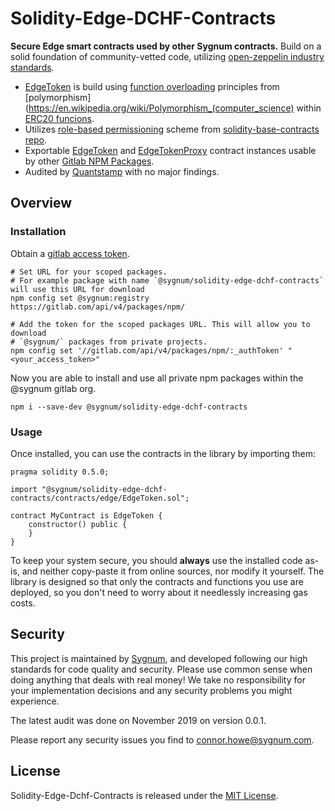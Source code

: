 # Solidity-Edge-DCHF-Contracts

**Secure Edge smart contracts used by other Sygnum contracts.** Build on a solid foundation of community-vetted code, utilizing [open-zeppelin industry standards](https://github.com/OpenZeppelin/openzeppelin-contracts). 

 * [EdgeToken](contracts/edge/EdgeToken.sol) is build using [function overloading](https://solidity.readthedocs.io/en/v0.4.21/contracts.html#function-overloading) principles from [polymorphism](https://en.wikipedia.org/wiki/Polymorphism_(computer_science) within [ERC20 funcions](https://gitlab.com/sygnum/blockchain-engineering/ethereum/solidity-base-contracts/contracts/edge/ERC20/).
 * Utilizes [role-based permissioning](https://gitlab.com/sygnum/blockchain-engineering/ethereum/solidity-base-contracts/contracts/role) scheme from [solidity-base-contracts repo](https://gitlab.com/sygnum/blockchain-engineering/ethereum/solidity-base-contracts/).
 * Exportable [EdgeToken](contracts/edge/EdgeToken.sol) and [EdgeTokenProxy](contracts/edge/EdgeTokenProxy.sol) contract instances usable by other [Gitlab NPM Packages](https://docs.gitlab.com/ee/user/packages/npm_registry/).
 * Audited by [Quantstamp](https://quantstamp.com/) with no major findings.

## Overview

### Installation

Obtain a [gitlab access token](https://docs.gitlab.com/ee/user/profile/personal_access_tokens.html).

```console
# Set URL for your scoped packages.
# For example package with name `@sygnum/solidity-edge-dchf-contracts` will use this URL for download
npm config set @sygnum:registry https://gitlab.com/api/v4/packages/npm/

# Add the token for the scoped packages URL. This will allow you to download
# `@sygnum/` packages from private projects.
npm config set '//gitlab.com/api/v4/packages/npm/:_authToken' "<your_access_token>"
```

Now you are able to install and use all private npm packages within the @sygnum gitlab org. 
```console
npm i --save-dev @sygnum/solidity-edge-dchf-contracts
```


### Usage

Once installed, you can use the contracts in the library by importing them:

```solidity
pragma solidity 0.5.0;

import "@sygnum/solidity-edge-dchf-contracts/contracts/edge/EdgeToken.sol";

contract MyContract is EdgeToken {
    constructor() public {
    }
}
```

To keep your system secure, you should **always** use the installed code as-is, and neither copy-paste it from online sources, nor modify it yourself. The library is designed so that only the contracts and functions you use are deployed, so you don't need to worry about it needlessly increasing gas costs.

## Security

This project is maintained by [Sygnum](https://www.sygnum.com/), and developed following our high standards for code quality and security. Please use common sense when doing anything that deals with real money! We take no responsibility for your implementation decisions and any security problems you might experience.

The latest audit was done on November 2019 on version 0.0.1.

Please report any security issues you find to connor.howe@sygnum.com.

## License

Solidity-Edge-Dchf-Contracts is released under the [MIT License](LICENSE).
